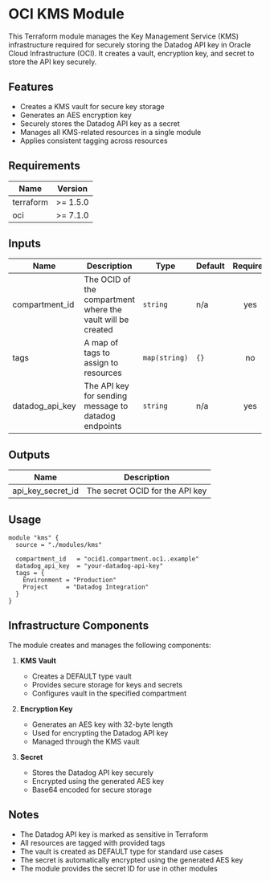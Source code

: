 # OCI KMS Module

This Terraform module manages the Key Management Service (KMS) infrastructure required for securely storing the Datadog API key in Oracle Cloud Infrastructure (OCI). It creates a vault, encryption key, and secret to store the API key securely.

## Features

- Creates a KMS vault for secure key storage
- Generates an AES encryption key
- Securely stores the Datadog API key as a secret
- Manages all KMS-related resources in a single module
- Applies consistent tagging across resources

## Requirements

| Name | Version |
|------|---------|
| terraform | >= 1.5.0 |
| oci | >= 7.1.0 |

## Inputs

| Name | Description | Type | Default | Required |
|------|-------------|------|---------|:--------:|
| compartment_id | The OCID of the compartment where the vault will be created | `string` | n/a | yes |
| tags | A map of tags to assign to resources | `map(string)` | `{}` | no |
| datadog_api_key | The API key for sending message to datadog endpoints | `string` | n/a | yes |

## Outputs

| Name | Description |
|------|-------------|
| api_key_secret_id | The secret OCID for the API key |

## Usage

```hcl
module "kms" {
  source = "./modules/kms"

  compartment_id   = "ocid1.compartment.oc1..example"
  datadog_api_key  = "your-datadog-api-key"
  tags = {
    Environment = "Production"
    Project     = "Datadog Integration"
  }
}
```

## Infrastructure Components

The module creates and manages the following components:

1. **KMS Vault**
   - Creates a DEFAULT type vault
   - Provides secure storage for keys and secrets
   - Configures vault in the specified compartment

2. **Encryption Key**
   - Generates an AES key with 32-byte length
   - Used for encrypting the Datadog API key
   - Managed through the KMS vault

3. **Secret**
   - Stores the Datadog API key securely
   - Encrypted using the generated AES key
   - Base64 encoded for secure storage

## Notes

- The Datadog API key is marked as sensitive in Terraform
- All resources are tagged with provided tags
- The vault is created as DEFAULT type for standard use cases
- The secret is automatically encrypted using the generated AES key
- The module provides the secret ID for use in other modules 